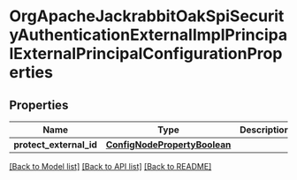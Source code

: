 # OrgApacheJackrabbitOakSpiSecurityAuthenticationExternalImplPrincipalExternalPrincipalConfigurationProperties

## Properties
Name | Type | Description | Notes
------------ | ------------- | ------------- | -------------
**protect_external_id** | [**ConfigNodePropertyBoolean**](ConfigNodePropertyBoolean.md) |  | [optional] 

[[Back to Model list]](../README.md#documentation-for-models) [[Back to API list]](../README.md#documentation-for-api-endpoints) [[Back to README]](../README.md)


